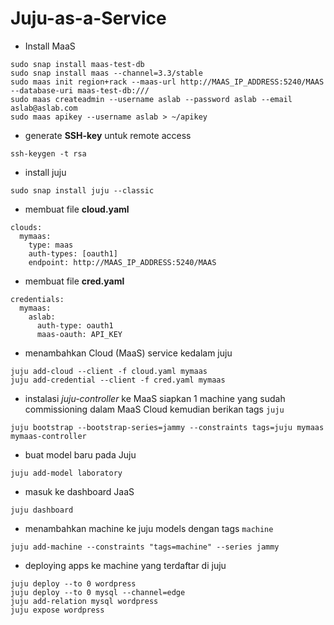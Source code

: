 # Juju-as-a-Service
* Install MaaS
```
sudo snap install maas-test-db
sudo snap install maas --channel=3.3/stable
sudo maas init region+rack --maas-url http://MAAS_IP_ADDRESS:5240/MAAS --database-uri maas-test-db:///
sudo maas createadmin --username aslab --password aslab --email aslab@aslab.com
sudo maas apikey --username aslab > ~/apikey
```
* generate **SSH-key** untuk remote access
```
ssh-keygen -t rsa
```
* install juju
```
sudo snap install juju --classic
```
* membuat file **cloud.yaml**
```
clouds:
  mymaas:
    type: maas
    auth-types: [oauth1]
    endpoint: http://MAAS_IP_ADDRESS:5240/MAAS
```
* membuat file **cred.yaml**
```
credentials:
  mymaas:
    aslab:
      auth-type: oauth1
      maas-oauth: API_KEY
```
* menambahkan Cloud (MaaS) service kedalam juju
```
juju add-cloud --client -f cloud.yaml mymaas
juju add-credential --client -f cred.yaml mymaas
```
* instalasi *juju-controller* ke MaaS
siapkan 1 machine yang sudah commissioning dalam MaaS Cloud kemudian berikan tags `juju`
```
juju bootstrap --bootstrap-series=jammy --constraints tags=juju mymaas mymaas-controller
```
* buat model baru pada Juju
```
juju add-model laboratory
```
* masuk ke dashboard JaaS
```
juju dashboard
```
* menambahkan machine ke juju models dengan tags `machine`
```
juju add-machine --constraints "tags=machine" --series jammy
```
* deploying apps ke machine yang terdaftar di juju
```
juju deploy --to 0 wordpress
juju deploy --to 0 mysql --channel=edge
juju add-relation mysql wordpress
juju expose wordpress
```
